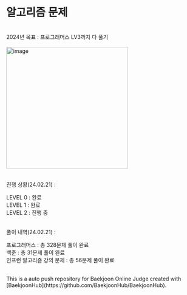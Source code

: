 # 알고리즘 문제


<br>
2024년 목표 : 프로그래머스 LV3까지 다 풀기
<br>
<br>


<img width="320" alt="image" src="https://github.com/ultramancode/algo-baekjoon/assets/116135174/54a26a51-7037-435a-a127-9c59765ae363">
<br>
<br>

진행 상황(24.02.21) :

LEVEL 0 : 완료<br>
LEVEL 1 : 완료<br>
LEVEL 2 : 진행 중<br><br>


풀이 내역(24.02.21) :

프로그래머스 : 총 328문제 풀이 완료<br>
백준 : 총 31문제 풀이 완료<br>
인프런 알고리즘 강의 문제 : 총 56문제 풀이 완료


<br>
This is a auto push repository for Baekjoon Online Judge created with [BaekjoonHub](https://github.com/BaekjoonHub/BaekjoonHub).

